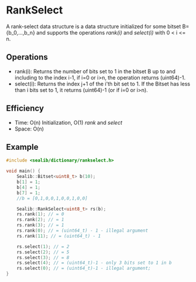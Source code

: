RankSelect
===
A rank-select data structure is a data structure initialized for some bitset B={b_0,...,b_n} and supports the operations *rank(i)* and *select(i)* with 0 < i <= n.

## Operations
* rank(i): Returns the number of bits set to 1 in the bitset B up to and including to the index i-1, if i=0 or i>n, the operation returns (uint64)-1.
* select(i): Returns the index j+1 of the i'th bit set to 1. If the Bitset has less than i bits set to 1, it returns (uint64)-1 (or if i=0 or i>n).

## Efficiency
* Time: O(n) Initialization, O(1) *rank* and *select*
* Space: O(n)

## Example
```cpp
#include <sealib/dictionary/rankselect.h>

void main() {
	Sealib::Bitset<uint8_t> b(10);
	b[1] = 1;
	b[4] = 1;
	b[7] = 1;
	//b = [0,1,0,0,1,0,0,1,0,0]

	Sealib::RankSelect<uint8_t> rs(b);
	rs.rank(1); // = 0
	rs.rank(2); // = 1
	rs.rank(3); // = 1
	rs.rank(0); // = (uint64_t) - 1 - illegal argument
	rs.rank(11); // = (uint64_t) - 1

	rs.select(1); // = 2
	rs.select(2); // = 5
	rs.select(3); // = 8
	rs.select(4); // = (uint64_t)-1 - only 3 bits set to 1 in b
	rs.select(0); // = (uint64_t)-1 - illegal argument;
}
```


